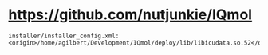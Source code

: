 # https://github.com/nutjunkie/IQmol

```console
installer/installer_config.xml:                            <origin>/home/agilbert/Development/IQmol/deploy/lib/libicudata.so.52</origin>

```
